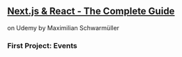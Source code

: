 ## [Next.js & React - The Complete Guide](https://www.udemy.com/course/nextjs-react-the-complete-guide/)
on Udemy by Maximilian Schwarmüller

### First Project: Events
